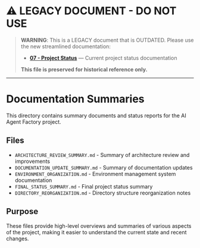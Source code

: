 # ⚠️ LEGACY DOCUMENT - DO NOT USE

> **WARNING**: This is a LEGACY document that is OUTDATED. Please use the new streamlined documentation:
> - **[07 - Project Status](../../07-project-status.md)** — Current project status documentation
> 
> **This file is preserved for historical reference only.**

---

# Documentation Summaries

This directory contains summary documents and status reports for the AI Agent Factory project.

## Files

- `ARCHITECTURE_REVIEW_SUMMARY.md` - Summary of architecture review and improvements
- `DOCUMENTATION_UPDATE_SUMMARY.md` - Summary of documentation updates
- `ENVIRONMENT_ORGANIZATION.md` - Environment management system documentation
- `FINAL_STATUS_SUMMARY.md` - Final project status summary
- `DIRECTORY_REORGANIZATION.md` - Directory structure reorganization notes

## Purpose

These files provide high-level overviews and summaries of various aspects of the project, making it easier to understand the current state and recent changes.
